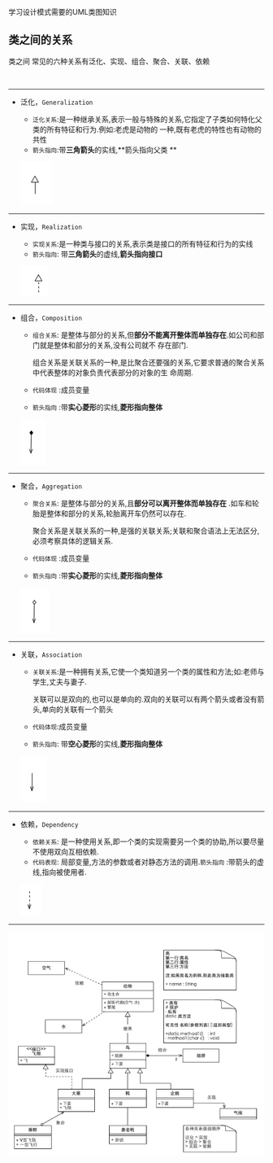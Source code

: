 学习设计模式需要的UML类图知识

## 类之间的关系

类之间 常见的六种关系有泛化、实现、组合、聚合、关联、依赖

<br/>

----

- 泛化，`Generalization`
  - `泛化关系`:是一种继承关系,表示一般与特殊的关系,它指定了子类如何特化父类的所有特征和行为.例如:老虎是动物的 一种,既有老虎的特性也有动物的共性
  - `箭头指向`:带**三角箭头**的实线,**箭头指向父类 **

  ![](https://raw.githubusercontent.com/JayChenFE/pic/master/design_pattern/001.png)

----

- 实现，`Realization`

  - `实现关系`:是一种类与接口的关系,表示类是接口的所有特征和行为的实线 
  - `箭头指向`: 带**三角箭头**的虚线,**箭头指向接口**

  ![](https://raw.githubusercontent.com/JayChenFE/pic/master/design_pattern/002.png)

----

- 组合，`Composition`

  - `组合关系`: 是整体与部分的关系,但**部分不能离开整体而单独存在**.如公司和部门就是整体和部分的关系,没有公司就不   存在部门.

    组合关系是关联关系的一种,是比聚合还要强的关系,它要求普通的聚合关系中代表整体的对象负责代表部分的对象的生 命周期.

  - `代码体现` :成员变量

  - `箭头指向` :带**实心菱形**的实线,**菱形指向整体**

  ![](https://raw.githubusercontent.com/JayChenFE/pic/master/design_pattern/003.png)

----

- 聚合，`Aggregation`

  - `聚合关系`: 是整体与部分的关系,且**部分可以离开整体而单独存在** .如车和轮胎是整体和部分的关系,轮胎离开车仍然可以存在.

    聚合关系是关联关系的一种,是强的关联关系;关联和聚合语法上无法区分,必须考察具体的逻辑关系.

  - `代码体现` :成员变量

  - `箭头指向` :带**实心菱形**的实线,**菱形指向整体**

  ![](https://raw.githubusercontent.com/JayChenFE/pic/master/design_pattern/004.png)

----

- 关联，`Association`

  - `关联关系`:是一种拥有关系,它使一个类知道另一个类的属性和方法;如:老师与学生,丈夫与妻子.

    关联可以是双向的,也可以是单向的.双向的关联可以有两个箭头或者没有箭头,单向的关联有一个箭头

  - `代码体现`:成员变量 

  - `箭头指向`: 带**空心菱形**的实线,**菱形指向整体**

  ![](https://raw.githubusercontent.com/JayChenFE/pic/master/design_pattern/005.png)

----

- 依赖，`Dependency`
  - `依赖关系`: 是一种使用关系,即一个类的实现需要另一个类的协助,所以要尽量不使用双向互相依赖.
  - `代码表现`: 局部变量,方法的参数或者对静态方法的调用.`箭头指向` :带箭头的虚线,指向被使用者. 

  ![](https://raw.githubusercontent.com/JayChenFE/pic/master/design_pattern/006.png) 

----

![](https://raw.githubusercontent.com/JayChenFE/pic/master/design_pattern/007.png) 

